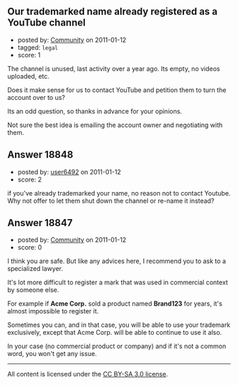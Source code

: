 ## Our trademarked name already registered as a YouTube channel 

- posted by: [Community](https://stackexchange.com/users/-1/-1-community) on 2011-01-12
- tagged: `legal`
- score: 1

The channel is unused, last activity over a year ago. Its empty, no videos uploaded, etc.

Does it make sense for us to contact YouTube and petition them to turn the account over to us?

Its an odd question, so thanks in advance for your opinions. 

Not sure the best idea is emailing the account owner and negotiating with them.


## Answer 18848

- posted by: [user6492](https://stackexchange.com/users/-1/6492-user6492) on 2011-01-12
- score: 2

if you've already trademarked your name, no reason not to contact Youtube.  Why not offer to let them shut down the channel or re-name it instead?


## Answer 18847

- posted by: [Community](https://stackexchange.com/users/-1/-1-community) on 2011-01-12
- score: 0

I think you are safe. But like any advices here, I recommend you to ask to a specialized lawyer.

It's lot more difficult to register a mark that was used in commercial context by someone else.

For example if **Acme Corp.** sold a product named **Brand123** for years, it's almost impossible to register it.

Sometimes you can, and in that case, you will be able to use your trademark exclusively, except that Acme Corp. will be able to continue to use it also.

In your case (no commercial product or company) and if it's not a common word, you won't get any issue.





---

All content is licensed under the [CC BY-SA 3.0 license](https://creativecommons.org/licenses/by-sa/3.0/).
